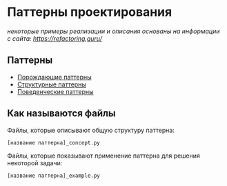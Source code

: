 # Паттерны проектирования

*некоторые примеры реализации и описания основаны на информации с сайта: https://refactoring.guru/*

## Паттерны

- [Порождающие паттерны](https://github.com/EdiBoba/python_patterns/tree/master/creational)
- [Структурные паттерны](https://github.com/EdiBoba/python_patterns/tree/master/structural)
- [Поведенческие паттерны](https://github.com/EdiBoba/python_patterns/tree/master/behavioral)

## Как называются файлы

Файлы, которые описывают общую структуру паттерна:
    
    [название паттерна]_concept.py

Файлы, которые показывают применение паттерна для решения некоторой задачи:

    [название паттерна]_example.py